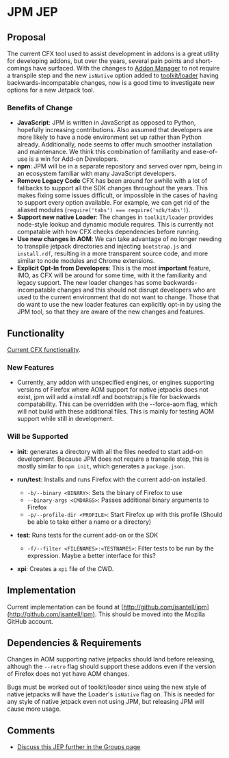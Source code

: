 # JPM JEP
## Proposal

The current CFX tool used to assist development in addons is a great utility for developing addons, but over the years, several pain points and short-comings have surfaced. With the changes to [Addon Manager](https://github.com/mozilla/addon-sdk/pull/1241) to not require a transpile step and the new `isNative` option added to [toolkit/loader](https://github.com/mozilla/addon-sdk/pull/1279) having backwards-incompatable changes, now is a good time to investigate new options for a new Jetpack tool.

### Benefits of Change

* **JavaScript**: JPM is written in JavaScript as opposed to Python, hopefully increasing contributions. Also assumed that developers are more likely to have a node environment set up rather than Python already. Additionally, node seems to offer much smoother installation and maintenance. We think this combination of familiarity and ease-of-use is a win for Add-on Developers.
* **npm**: JPM will be in a separate repository and served over npm, being in an ecosystem familiar with many JavaScript developers.
* **Remove Legacy Code** CFX has been around for awhile with a lot of fallbacks to support all the SDK changes throughout the years. This makes fixing some issues difficult, or impossible in the cases of having to support every option available. For example, we can get rid of the aliased modules (`require('tabs') === require('sdk/tabs')`).
* **Support new native Loader**: The changes in `toolkit/loader` provides node-style lookup and dynamic module requires. This is currently not compatable with how CFX checks dependencies before running.
* **Use new changes in AOM**: We can take advantage of no longer needing to transpile jetpack directories and injecting `bootstrap.js` and `install.rdf`, resulting in a more transparent source code, and more similar to node modules and Chrome extensions.
* **Explicit Opt-In from Developers**: This is the most **important** feature, IMO, as CFX will be around for some time, with it the familiarity and legacy support. The new loader changes has some backwards-incompatable changes and this should not disrupt developers who are used to the current environment that do not want to change. Those that do want to use the new loader features can explicitly opt-in by using the JPM tool, so that they are aware of the new changes and features.

## Functionality

[Current CFX functionality](https://developer.mozilla.org/en-US/Add-ons/SDK/Tools/cfx).

### New Features

* Currently, any addon with unspecified engines, or engines supporting versions of Firefox where AOM support for native jetpacks does not exist, jpm will add a install.rdf and bootstrap.js file for backwards compatability. This can be overridden with the --force-aom flag, which will not build with these additional files. This is mainly for testing AOM support while still in development.

### Will be Supported

* **init**: generates a directory with all the files needed to start add-on development. Because JPM does not require a transpile step, this is mostly similar to `npm init`, which generates a `package.json`.

* **run/test**: Installs and runs Firefox with the current add-on installed.
  * `-b/--binary <BINARY>`: Sets the binary of Firefox to use
  * `--binary-args <CMDARGS>`: Passes additional binary arguments to Firefox
  * `-p/--profile-dir <PROFILE>`: Start Firefox up with this profile (Should be able to take either a name or a directory)
* **test**: Runs tests for the current add-on or the SDK
  * `-f/--filter <FILENAMES>:<TESTNAMES>`: Filter tests to be run by the expression. Maybe a better interface for this?
* **xpi**: Creates a `xpi` file of the CWD.


## Implementation

Current implementation can be found at [http://github.com/jsantell/jpm](http://github.com/jsantell/jpm). This should be moved into the Mozilla GitHub account.

## Dependencies & Requirements 

Changes in AOM supporting native jetpacks should land before releasing, although the `--retro` flag should support these addons even if the version of Firefox does not yet have AOM changes.

Bugs must be worked out of toolkit/loader since using the new style of native jetpacks will have the Loader's `isNative` flag on. This is needed for any style of native jetpack even not using JPM, but releasing JPM will cause more usage.

## Comments

* [Discuss this JEP further in the Groups page](https://groups.google.com/forum/#!topic/mozilla-labs-jetpack/3ggiCNk0I9g)
